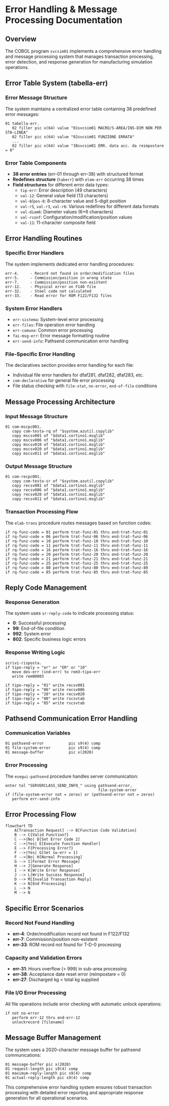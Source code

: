 # Error Handling & Message Processing Documentation

## Overview

The COBOL program `svcsim01` implements a comprehensive error handling and message processing system that manages transaction processing, error detection, and response generation for manufacturing simulation operations.

## Error Table System (tabella-err)

### Error Message Structure
The system maintains a centralized error table containing 38 predefined error messages:

```cobol
01 tabella-err.
   02 filler pic x(64) value "01svcsim01 MACRO/S-AREA/INS-DIM NON PER STA-LINEA"
   02 filler pic x(64) value "02svcsim01 FUNZIONE ERRATA"
   ...
   02 filler pic x(64) value "38svcsim01 ERR. data acc. da reimpostare = 0"
```

### Error Table Components
- **38 error entries** (err-01 through err-38) with structured format
- **Redefines structure** (`taberr`) with `elem-err` occurring 38 times
- **Field structures** for different error data types:
  - `tip-err`: Error description (49 characters)
  - `val-12`: General value field (13 characters)
  - `val-8`/`pos-8`: 8-character value and 5-digit position
  - `val-r5`, `val-r3`, `val-r6`: Various redefines for different data formats
  - `val-diam6`: Diameter values (6+6 characters)
  - `val-rconf`: Configuration/modification/position values
  - `val-11`: 11-character composite field

## Error Handling Routines

### Specific Error Handlers
The system implements dedicated error handling procedures:

```cobol
err-4.     - Record not found in order/modification files
err-5.     - Commission/position in wrong state
err-7.     - Commission/position non-existent
err-12.    - Physical error on F140 file
err-32.    - Steel code not calculated
err-33.    - Read error for ROM F122/F132 files
```

### System Error Handlers
- `err-sistema`: System-level error processing
- `err-files`: File operation error handling
- `err-comune`: Common error processing
- `fai-msg-err`: Error message formatting routine
- `err-send-info`: Pathsend communication error handling

### File-Specific Error Handling
The declaratives section provides error handling for each file:
- Individual file error handlers for dfaf281, dfaf282, dfaf283, etc.
- `com-declarative` for general file error processing
- File status checking with `file-stat`, `no-error`, `end-of-file` conditions

## Message Processing Architecture

### Input Message Structure
```cobol
01 com-mscpc001.
   copy com-testa-rq of "$system.azutil.copylib"
   copy mscsv001 of "$data1.cortino1.msglib"
   copy mscsv006 of "$data1.cortino1.msglib"
   copy mscsv010 of "$data1.cortino1.msglib"
   copy mscsv020 of "$data1.cortino1.msglib"
   copy mscsv011 of "$data1.cortino1.msglib"
```

### Output Message Structure
```cobol
01 com-recpc001.
   copy com-testa-sr of "$system.azutil.copylib"
   copy recsv001 of "$data1.cortino1.msglib"
   copy recsv006 of "$data1.cortino1.msglib"
   copy recsv020 of "$data1.cortino1.msglib"
   copy recsv011 of "$data1.cortino1.msglib"
```

### Transaction Processing Flow
The `elab-trans` procedure routes messages based on function codes:

```cobol
if rq-funz-code = 01 perform trat-funz-01 thru end-trat-funz-01
if rq-funz-code = 06 perform trat-funz-06 thru end-trat-funz-06
if rq-funz-code = 10 perform trat-funz-10 thru end-trat-funz-10
if rq-funz-code = 11 perform trat-funz-11 thru end-trat-funz-11
if rq-funz-code = 16 perform trat-funz-16 thru end-trat-funz-16
if rq-funz-code = 20 perform trat-funz-20 thru end-trat-funz-20
if rq-funz-code = 21 perform trat-funz-21 thru end-trat-funz-21
if rq-funz-code = 25 perform trat-funz-25 thru end-trat-funz-25
if rq-funz-code = 80 perform trat-funz-80 thru end-trat-funz-80
if rq-funz-code = 85 perform trat-funz-85 thru end-trat-funz-85
```

## Reply Code Management

### Response Generation
The system uses `sr-reply-code` to indicate processing status:
- **0**: Successful processing
- **99**: End-of-file condition
- **992**: System error
- **802**: Specific business logic errors

### Response Writing Logic
```cobol
scrivi-risposta.
if tipo-reply = "er" or "ER" or "10"
   move des-err (ind-err) to rem3-tipo-err
   write rem00003

if tipo-reply = "01" write recsv001
if tipo-reply = "06" write recsv006
if tipo-reply = "20" write recsv020
if tipo-reply = "80" write rscsvtab
if tipo-reply = "85" write rscsvtab
```

## Pathsend Communication Error Handling

### Communication Variables
```cobol
01 pathsend-error           pic s9(4) comp
01 file-system-error        pic s9(4) comp
01 message-buffer           pic x(2020)
```

### Error Processing
The `esegui-pathsend` procedure handles server communication:
```cobol
enter tal "SERVERCLASS_SEND_INFO_" using pathsend-error,
                                         file-system-error
if (file-system-error not = zeros) or (pathsend-error not = zeros)
   perform err-send-info
```

## Error Processing Flow

```mermaid
flowchart TD
    A[Transaction Request] --> B[Function Code Validation]
    B --> C{Valid Function?}
    C -->|No| D[Set Error Code 2]
    C -->|Yes| E[Execute Function Handler]
    E --> F{Processing Error?}
    F -->|Yes| G[Set sw-err = 1]
    F -->|No| H[Normal Processing]
    G --> I[Format Error Message]
    H --> J[Generate Response]
    I --> K[Write Error Response]
    J --> L[Write Success Response]
    D --> M[Invalid Transaction Reply]
    K --> N[End Processing]
    L --> N
    M --> N
```

## Specific Error Scenarios

### Record Not Found Handling
- **err-4**: Order/modification record not found in F122/F132
- **err-7**: Commission/position non-existent
- **err-33**: ROM record not found for T-D-0 processing

### Capacity and Validation Errors
- **err-31**: Hours overflow (> 999) in sub-area processing
- **err-38**: Acceptance date reset error (reimpostare = 0)
- **err-27**: Discharged kg < total kg supplied

### File I/O Error Processing
All file operations include error checking with automatic unlock operations:
```cobol
if not no-error
   perform err-12 thru end-err-12
   unlockrecord [filename]
```

## Message Buffer Management

The system uses a 2020-character message buffer for pathsend communications:
```cobol
01 message-buffer pic x(2020)
01 request-length pic s9(4) comp
01 maximum-reply-length pic s9(4) comp
01 actual-reply-length pic s9(4) comp
```

This comprehensive error handling system ensures robust transaction processing with detailed error reporting and appropriate response generation for all operational scenarios.